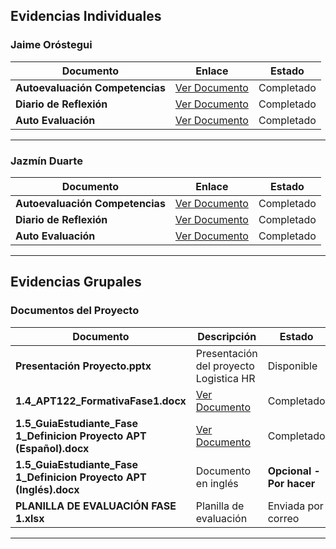 ##  **Evidencias Individuales**

###  **Jaime Oróstegui**

| Documento | Enlace | Estado |
|-----------|--------|--------|
|  **Autoevaluación Competencias** | [Ver Documento](https://docs.google.com/document/d/1GiuGpbwO2aEOBvMqrL9Ewe1PVpROFchE/edit?usp=sharing&ouid=116778928979263029461&rtpof=true&sd=true) |  Completado |
|  **Diario de Reflexión** | [Ver Documento](https://docs.google.com/document/d/1rU52fuo2UU5qzsWYP1cWdur3UYSyZI1w/edit?usp=sharing&ouid=116778928979263029461&rtpof=true&sd=true) |  Completado |
|  **Auto Evaluación** | [Ver Documento](https://docs.google.com/document/d/1K9xxR9a-_1LkvN5zLZU9MDLNSjW6xex2/edit?usp=sharing&ouid=116778928979263029461&rtpof=true&sd=true) |  Completado |

---

###  **Jazmín Duarte**

| Documento | Enlace | Estado |
|-----------|--------|--------|
|  **Autoevaluación Competencias** | [Ver Documento](https://docs.google.com/document/d/16zmmdEDDrl_PL9X21op6lbW5Vlzz6AUm/edit?usp=sharing&ouid=116778928979263029461&rtpof=true&sd=true) |  Completado |
|  **Diario de Reflexión** | [Ver Documento](https://docs.google.com/document/d/1gn6X4XZCi8JJ1U5vXBc1h6fpsL8qjYUY/edit?usp=sharing&ouid=116778928979263029461&rtpof=true&sd=true) |  Completado |
|  **Auto Evaluación** | [Ver Documento](https://docs.google.com/document/d/1JK9NLgL-yvoYNCGccdEDJzcBTr2D7QxE/edit?usp=sharing&ouid=116778928979263029461&rtpof=true&sd=true) |  Completado |

---

##  **Evidencias Grupales**

###  **Documentos del Proyecto**

| Documento | Descripción | Estado |
|-----------|-------------|--------|
|  **Presentación Proyecto.pptx** | Presentación del proyecto Logistica HR |  Disponible |
|  **1.4_APT122_FormativaFase1.docx** | [Ver Documento](https://docs.google.com/document/d/1Og3LeC-QIDsWWf_0oVwd2XO0t0JdgbM4/edit?usp=sharing&ouid=116778928979263029461&rtpof=true&sd=true) |  Completado |
|  **1.5_GuiaEstudiante_Fase 1_Definicion Proyecto APT (Español).docx** | [Ver Documento](https://docs.google.com/document/d/1mqVfiz4bkIbnm8rSlZlRgQypCRrsETo7/edit?usp=sharing&ouid=116778928979263029461&rtpof=true&sd=true) |  Completado |
|  **1.5_GuiaEstudiante_Fase 1_Definicion Proyecto APT (Inglés).docx** | Documento en inglés |  **Opcional - Por hacer** |
|  **PLANILLA DE EVALUACIÓN FASE 1.xlsx** | Planilla de evaluación |  Enviada por correo |

---
